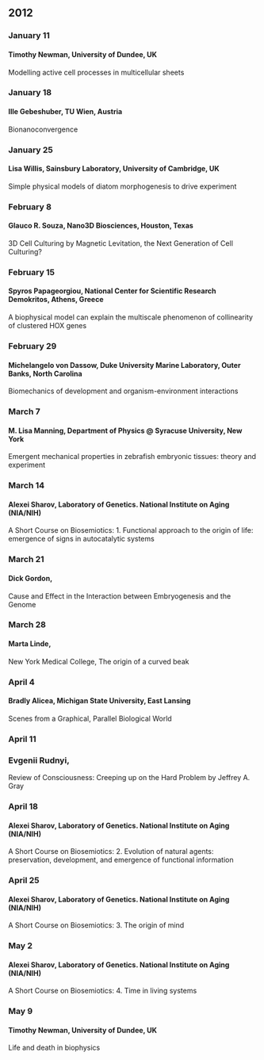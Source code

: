 ## 2012
### January 11 
#### Timothy Newman, University of Dundee, UK
Modelling active cell processes in multicellular sheets  

### January 18
#### Ille Gebeshuber, TU Wien, Austria  
Bionanoconvergence  

### January 25
#### Lisa Willis, Sainsbury Laboratory, University of Cambridge, UK
Simple physical models of diatom morphogenesis to drive experiment

### February 8
#### Glauco R. Souza, Nano3D Biosciences, Houston, Texas
3D Cell Culturing by Magnetic Levitation, the Next Generation of Cell Culturing?  

### February 15 
#### Spyros Papageorgiou, National Center for Scientific Research Demokritos, Athens, Greece
A biophysical model can explain the multiscale phenomenon of collinearity of clustered HOX genes

### February 29
#### Michelangelo von Dassow,  Duke University Marine Laboratory, Outer Banks, North Carolina
Biomechanics of development and organism-environment interactions

### March 7 
#### M. Lisa Manning, Department of Physics @ Syracuse University, New York
Emergent mechanical properties in zebrafish embryonic tissues: theory and experiment

### March 14 
#### Alexei Sharov, Laboratory of Genetics. National Institute on Aging (NIA/NIH)  
A Short Course on Biosemiotics: 1. Functional approach to the origin of life: emergence of signs in autocatalytic systems

### March 21 
#### Dick Gordon, 
Cause and Effect in the Interaction between Embryogenesis and the Genome

### March 28 
#### Marta Linde, 
New York Medical College, The origin of a curved beak

### April 4 
#### Bradly Alicea, Michigan State University, East Lansing
Scenes from a Graphical, Parallel Biological World

### April 11
### Evgenii Rudnyi, 
Review of Consciousness: Creeping up on the Hard Problem by Jeffrey A. Gray

### April 18 
#### Alexei Sharov, Laboratory of Genetics. National Institute on Aging (NIA/NIH)  
A Short Course on Biosemiotics: 2. Evolution of natural agents: preservation, development, and emergence of functional information

### April 25 
#### Alexei Sharov, Laboratory of Genetics. National Institute on Aging (NIA/NIH)  
A Short Course on Biosemiotics: 3. The origin of mind

### May 2
#### Alexei Sharov, Laboratory of Genetics. National Institute on Aging (NIA/NIH)  
A Short Course on Biosemiotics: 4. Time in living systems

### May 9
#### Timothy Newman, University of Dundee, UK
Life and death in biophysics  
